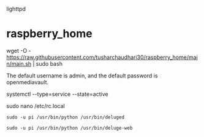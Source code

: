 lighttpd
# raspberry_home
wget -O - https://raw.githubusercontent.com/tusharchaudhari30/raspberry_home/main/main.sh | sudo bash

The default username is admin, and the default password is openmediavault.

systemctl --type=service --state=active


sudo nano /etc/rc.local

```
sudo -u pi /usr/bin/python /usr/bin/deluged

sudo -u pi /usr/bin/python /usr/bin/deluge-web
```
